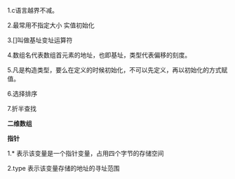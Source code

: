1.c语言越界不减。

2.最常用不指定大小 实值初始化

3.[]叫做基址变址运算符

4.数组名代表数组首元素的地址，也即基址，类型代表偏移的刻度。

5.凡是构造类型，要么在定义的时候初始化，不可以先定义，再以初始化的方式赋值。

6.选择排序

7.折半查找

**二维数组**

**指针**

1.* 表示该变量是一个指针变量，占用四个字节的存储空间

2.type 表示该变量存储的地址的寻址范围